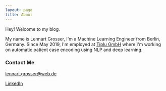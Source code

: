 ```yaml
---
layout: page
title: About
---
```


<p class="message">
  Hey! Welcome to my blog.
</p>

My name is Lennart Grosser, I'm a Machine Learning Engineer from Berlin, Germany. Since May 2019, I'm employed at [Tiplu GmbH](https://tiplu.de/) where I'm working on automatic patient case encoding using NLP and deep learning.

### Contact Me
[lennart.grosser@web.de](mailto:lennart.grosser@web.de)

[LinkedIn](https://www.linkedin.com/in/lennart-grosser-63846b92/)

